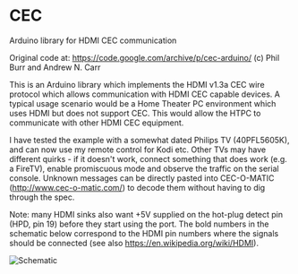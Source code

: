 # CEC
Arduino library for HDMI CEC communication

Original code at: https://code.google.com/archive/p/cec-arduino/ (c) Phil Burr and Andrew N. Carr

This is an Arduino library which implements the HDMI v1.3a CEC wire protocol which allows communication with HDMI CEC capable devices. A typical usage scenario would be a Home Theater PC environment which uses HDMI but does not support CEC. This would allow the HTPC to communicate with other HDMI CEC equipment.

I have tested the example with a somewhat dated Philips TV (40PFL5605K), and can now use my remote control for Kodi etc. Other TVs may have different quirks - if it doesn't work, connect something that does work (e.g. a FireTV), enable promiscuous mode and observe the traffic on the serial console. Unknown messages can be directly pasted into CEC-O-MATIC (http://www.cec-o-matic.com/) to decode them without having to dig through the spec.

Note: many HDMI sinks also want +5V supplied on the hot-plug detect pin (HPD, pin 19) before they start using the port. The bold numbers in the schematic below correspond to the HDMI pin numbers where the signals should be connected (see also https://en.wikipedia.org/wiki/HDMI).

![Schematic](https://raw.githubusercontent.com/floe/CEC/master/extras/CEC_Electrical.png)
